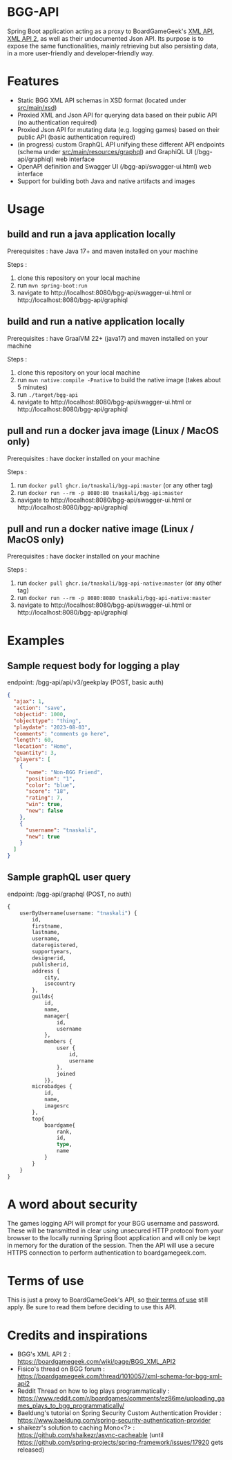 # BGG-API

Spring Boot application acting as a proxy to
BoardGameGeek's [XML API](https://boardgamegeek.com/wiki/page/BGG_XML_API), [XML API 2](https://boardgamegeek.com/wiki/page/BGG_XML_API2),
as well as their undocumented Json API. Its purpose is to expose the same functionalities, mainly retrieving but also
persisting data, in a more user-friendly and developer-friendly way.

# Features

- Static BGG XML API schemas in XSD format (located under [src/main/xsd](src/main/xsd))
- Proxied XML and Json API for querying data based on their public API (no authentication required)
- Proxied Json API for mutating data (e.g. logging games) based on their public API (basic authentication required)
- (in progress) custom GraphQL API unifying these different API endpoints (schema under [src/main/resources/graphql](src/main/resources/graphql)) and GraphiQL UI (/bgg-api/graphiql) web interface
- OpenAPI definition and Swagger UI (/bgg-api/swagger-ui.html) web interface
- Support for building both Java and native artifacts and images

# Usage

## build and run a java application locally

Prerequisites : have Java 17+ and maven installed on your machine

Steps :

1. clone this repository on your local machine
2. run `mvn spring-boot:run`
3. navigate to http://localhost:8080/bgg-api/swagger-ui.html or http://localhost:8080/bgg-api/graphiql

## build and run a native application locally

Prerequisites : have GraalVM 22+ (java17) and maven installed on your machine

Steps :

1. clone this repository on your local machine
2. run `mvn native:compile -Pnative` to build the native image (takes about 5 minutes)
3. run `./target/bgg-api`
4. navigate to http://localhost:8080/bgg-api/swagger-ui.html or http://localhost:8080/bgg-api/graphiql

## pull and run a docker java image (Linux / MacOS only)

Prerequisites : have docker installed on your machine

Steps :

1. run `docker pull ghcr.io/tnaskali/bgg-api:master` (or any other tag)
2. run `docker run --rm -p 8080:80 tnaskali/bgg-api:master`
3. navigate to http://localhost:8080/bgg-api/swagger-ui.html or http://localhost:8080/bgg-api/graphiql

## pull and run a docker native image (Linux / MacOS only)

Prerequisites : have docker installed on your machine

Steps :

1. run `docker pull ghcr.io/tnaskali/bgg-api-native:master` (or any other tag)
2. run `docker run --rm -p 8080:8080 tnaskali/bgg-api-native:master`
3. navigate to http://localhost:8080/bgg-api/swagger-ui.html or http://localhost:8080/bgg-api/graphiql

# Examples

## Sample request body for logging a play

endpoint: /bgg-api/api/v3/geekplay (POST, basic auth)

```json
{
  "ajax": 1,
  "action": "save",
  "objectid": 1000,
  "objecttype": "thing",
  "playdate": "2023-08-03",
  "comments": "comments go here",
  "length": 60,
  "location": "Home",
  "quantity": 3,
  "players": [
    {
      "name": "Non-BGG Friend",
      "position": "1",
      "color": "blue",
      "score": "18",
      "rating": 7,
      "win": true,
      "new": false
    },
    {
      "username": "tnaskali",
      "new": true
    }
  ]
}
```


## Sample graphQL user query

endpoint: /bgg-api/graphql (POST, no auth)

```graphql
{
    userByUsername(username: "tnaskali") {
        id,
        firstname,
        lastname,
        username,
        dateregistered,
        supportyears,
        designerid,
        publisherid,
        address {
            city,
            isocountry
        },
        guilds{
            id,
            name,
            manager{
                id,
                username
            },
            members {
                user {
                    id,
                    username
                },
                joined
            }},
        microbadges {
            id,
            name,
            imagesrc
        },
        top{
            boardgame{
                rank,
                id,
                type,
                name
            }
        }
    }
}
```

# A word about security

The games logging API will prompt for your BGG username and password. These will be transmitted in clear using unsecured
HTTP protocol from your browser to the locally running Spring Boot application and will only be kept in memory for the
duration of the session. Then the API will use a secure HTTPS connection to perform authentication to boardgamegeek.com.

# Terms of use

This is just a proxy to BoardGameGeek's API, so
[their terms of use](https://boardgamegeek.com/wiki/page/XML_API_Terms_of_Use#) still apply. Be sure to read them
before deciding to use this API.

# Credits and inspirations

- BGG's XML API 2 : https://boardgamegeek.com/wiki/page/BGG_XML_API2
- Fisico's thread on BGG forum : https://boardgamegeek.com/thread/1010057/xml-schema-for-bgg-xml-api2
- Reddit Thread on how to log plays programmatically : https://www.reddit.com/r/boardgames/comments/ez86me/uploading_games_plays_to_bgg_programmatically/
- Baeldung's tutorial on Spring Security Custom Authentication Provider : https://www.baeldung.com/spring-security-authentication-provider
- shaikezr's solution to caching Mono<?> : https://github.com/shaikezr/async-cacheable (until https://github.com/spring-projects/spring-framework/issues/17920 gets released)
